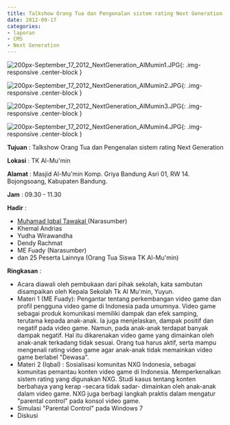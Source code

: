 ```yaml
---
title: Talkshow Orang Tua dan Pengenalan sistem rating Next Generation
date: 2012-09-17
categories:
- laporan
- CMS
- Next Generation
---
```


![200px-September_17_2012_NextGeneration_AlMumin1.JPG](/uploads/200px-September_17_2012_NextGeneration_AlMumin1.JPG){: .img-responsive .center-block }

![200px-September_17_2012_NextGeneration_AlMumin2.JPG](/uploads/200px-September_17_2012_NextGeneration_AlMumin2.JPG){: .img-responsive .center-block }

![200px-September_17_2012_NextGeneration_AlMumin3.JPG](/uploads/200px-September_17_2012_NextGeneration_AlMumin3.JPG){: .img-responsive .center-block }

![200px-September_17_2012_NextGeneration_AlMumin4.JPG](/uploads/200px-September_17_2012_NextGeneration_AlMumin4.JPG){: .img-responsive .center-block }


**Tujuan** : Talkshow Orang Tua dan Pengenalan sistem rating Next Generation

**Lokasi** : TK Al-Mu'min 

**Alamat** : Masjid Al-Mu'min Komp. Griya Bandung Asri 01, RW 14. Bojongsoang, Kabupaten Bandung. 

**Jam** : 09.30 - 11.30 

**Hadir** :
* [Muhamad Iqbal Tawakal ](http://wiki.ciptamedia.org/wiki/Muhamad_Iqbal_Tawakal) (Narasumber)
* Khemal Andrias
* Yudha Wirawandha
* Dendy Rachmat
* ME Fuady (Narasumber)
* dan 25 Peserta Lainnya (Orang Tua Siswa TK Al-Mu'min)

**Ringkasan** :
* Acara diawali oleh pembukaan dari pihak sekolah, kata sambutan disampaikan oleh Kepala Sekolah Tk Al Mu'min, Yuyun.
* Materi 1 (ME Fuady): Pengantar tentang perkembangan video game dan profil pengguna video game di Indonesia pada umumnya. Video game sebagai produk komunikasi memiliki dampak dan efek samping, terutama kepada anak-anak. Ia juga menjelaskan, dampak positif dan negatif pada video game. Namun, pada anak-anak terdapat banyak dampak negatif. Hal itu dikarenakan video game yang dimainkan oleh anak-anak terkadang tidak sesuai. Orang tua harus aktif, serta mampu mengenali rating video game agar anak-anak tidak memainkan video game berlabel "Dewasa".
* Materi 2 (Iqbal) : Sosialisasi komunitas NXG Indonesia, sebagai komunitas pemantau konten video game di Indonesia. Memperkenalkan sistem rating yang digunakan NXG. Studi kasus tentang konten berbahaya yang kerap -secara tidak sadar- dimainkan oleh anak-anak dalam video game. NXG juga berbagi langkah praktis dalam mengatur "parental control" pada konsol video game.
* Simulasi "Parental Control" pada Windows 7
* Diskusi
